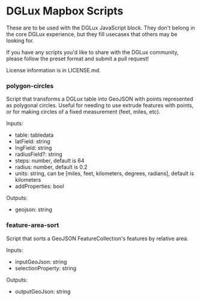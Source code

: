 # DGLux Mapbox Scripts

These are to be used with the DGLux JavaScript block. They don't belong in the core DGLux experience, but they fill usecases that others may be looking for.

If you have any scripts you'd like to share with the DGLux
community, please follow the preset format and submit a
pull request!

License information is in LICENSE.md.

### polygon-circles

Script that transforms a DGLux table into GeoJSON with points
represented as polygonal circles. Useful for needing to use
extrude features with points, or for making circles of a fixed
measurement (feet, miles, etc).

Inputs:

- table: tabledata
- latField: string
- lngField: string
- radiusField?: string
- steps: number, default is 64
- radius: number, default is 0.2
- units: string, can be [miles, feet, kilometers, degrees, radians], default is kilometers
- addProperties: bool

Outputs:

- geojson: string

### feature-area-sort

Script that sorts a GeoJSON FeatureCollection's features by relative area.

Inputs:

- inputGeoJson: string
- selectionProperty: string

Outputs:

- outputGeoJson: string